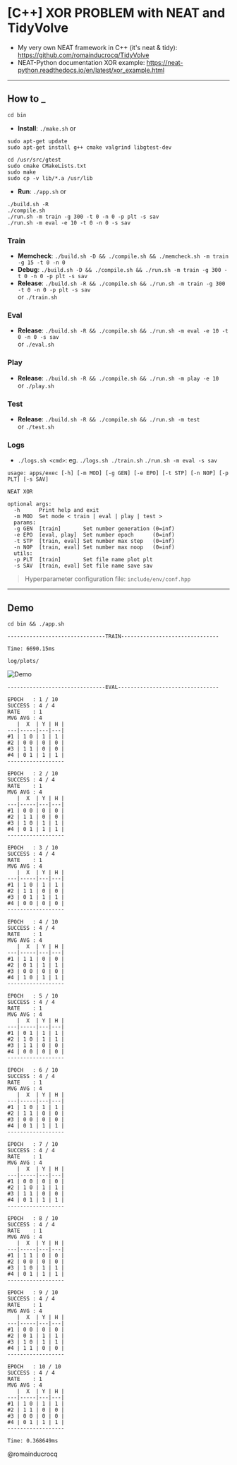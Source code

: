 # [C++] XOR PROBLEM with NEAT and TidyVolve

- My very own NEAT framework in C++ (it's neat & tidy): https://github.com/romainducrocq/TidyVolve
- NEAT-Python documentation XOR example: https://neat-python.readthedocs.io/en/latest/xor_example.html

****

## How to _

`cd bin`
- **Install**: `./make.sh` or  
```
sudo apt-get update
sudo apt-get install g++ cmake valgrind libgtest-dev

cd /usr/src/gtest
sudo cmake CMakeLists.txt
sudo make
sudo cp -v lib/*.a /usr/lib
```

- **Run**: `./app.sh` or  
```
./build.sh -R
./compile.sh
./run.sh -m train -g 300 -t 0 -n 0 -p plt -s sav
./run.sh -m eval -e 10 -t 0 -n 0 -s sav
```

### Train
- **Memcheck**: `./build.sh -D && ./compile.sh && ./memcheck.sh -m train -g 15 -t 0 -n 0`  
- **Debug**: `./build.sh -D && ./compile.sh && ./run.sh -m train -g 300 -t 0 -n 0 -p plt -s sav`  
- **Release**: `./build.sh -R && ./compile.sh && ./run.sh -m train -g 300 -t 0 -n 0 -p plt -s sav`  
or `./train.sh`  

### Eval
- **Release**: `./build.sh -R && ./compile.sh && ./run.sh -m eval -e 10 -t 0 -n 0 -s sav`  
or `./eval.sh`  

### Play
- **Release**: `./build.sh -R && ./compile.sh && ./run.sh -m play -e 10`  
or `./play.sh`  

### Test
- **Release**: `./build.sh -R && ./compile.sh && ./run.sh -m test`  
or `./test.sh`  

### Logs
- `./logs.sh <cmd>`: eg. `./logs.sh ./train.sh` `./run.sh -m eval -s sav`  

```
usage: apps/exec [-h] [-m MOD] [-g GEN] [-e EPO] [-t STP] [-n NOP] [-p PLT] [-s SAV]

NEAT XOR

optional args:
  -h      Print help and exit
  -m MOD  Set mode < train | eval | play | test >
  params:
  -g GEN  [train]       Set number generation (0=inf)
  -e EPO  [eval, play]  Set number epoch      (0=inf)
  -t STP  [train, eval] Set number max step   (0=inf)
  -n NOP  [train, eval] Set number max noop   (0=inf)
  utils:
  -p PLT  [train]       Set file name plot plt
  -s SAV  [train, eval] Set file name save sav
```
> Hyperparameter configuration file: `include/env/conf.hpp`

****

## Demo

`cd bin && ./app.sh`

```
-------------------------------TRAIN-------------------------------

Time: 6690.15ms

log/plots/
```

![Demo](log/plots/demo.jpg)

```
-------------------------------EVAL--------------------------------

EPOCH   : 1 / 10
SUCCESS : 4 / 4
RATE    : 1
MVG AVG : 4
   |  X  | Y | H |
---|-----|---|---|
#1 | 1 0 | 1 | 1 |
#2 | 0 0 | 0 | 0 |
#3 | 1 1 | 0 | 0 |
#4 | 0 1 | 1 | 1 |
------------------

EPOCH   : 2 / 10
SUCCESS : 4 / 4
RATE    : 1
MVG AVG : 4
   |  X  | Y | H |
---|-----|---|---|
#1 | 0 0 | 0 | 0 |
#2 | 1 1 | 0 | 0 |
#3 | 1 0 | 1 | 1 |
#4 | 0 1 | 1 | 1 |
------------------

EPOCH   : 3 / 10
SUCCESS : 4 / 4
RATE    : 1
MVG AVG : 4
   |  X  | Y | H |
---|-----|---|---|
#1 | 1 0 | 1 | 1 |
#2 | 1 1 | 0 | 0 |
#3 | 0 1 | 1 | 1 |
#4 | 0 0 | 0 | 0 |
------------------

EPOCH   : 4 / 10
SUCCESS : 4 / 4
RATE    : 1
MVG AVG : 4
   |  X  | Y | H |
---|-----|---|---|
#1 | 1 1 | 0 | 0 |
#2 | 0 1 | 1 | 1 |
#3 | 0 0 | 0 | 0 |
#4 | 1 0 | 1 | 1 |
------------------

EPOCH   : 5 / 10
SUCCESS : 4 / 4
RATE    : 1
MVG AVG : 4
   |  X  | Y | H |
---|-----|---|---|
#1 | 0 1 | 1 | 1 |
#2 | 1 0 | 1 | 1 |
#3 | 1 1 | 0 | 0 |
#4 | 0 0 | 0 | 0 |
------------------

EPOCH   : 6 / 10
SUCCESS : 4 / 4
RATE    : 1
MVG AVG : 4
   |  X  | Y | H |
---|-----|---|---|
#1 | 1 0 | 1 | 1 |
#2 | 1 1 | 0 | 0 |
#3 | 0 0 | 0 | 0 |
#4 | 0 1 | 1 | 1 |
------------------

EPOCH   : 7 / 10
SUCCESS : 4 / 4
RATE    : 1
MVG AVG : 4
   |  X  | Y | H |
---|-----|---|---|
#1 | 0 0 | 0 | 0 |
#2 | 1 0 | 1 | 1 |
#3 | 1 1 | 0 | 0 |
#4 | 0 1 | 1 | 1 |
------------------

EPOCH   : 8 / 10
SUCCESS : 4 / 4
RATE    : 1
MVG AVG : 4
   |  X  | Y | H |
---|-----|---|---|
#1 | 1 1 | 0 | 0 |
#2 | 0 0 | 0 | 0 |
#3 | 1 0 | 1 | 1 |
#4 | 0 1 | 1 | 1 |
------------------

EPOCH   : 9 / 10
SUCCESS : 4 / 4
RATE    : 1
MVG AVG : 4
   |  X  | Y | H |
---|-----|---|---|
#1 | 0 0 | 0 | 0 |
#2 | 0 1 | 1 | 1 |
#3 | 1 0 | 1 | 1 |
#4 | 1 1 | 0 | 0 |
------------------

EPOCH   : 10 / 10
SUCCESS : 4 / 4
RATE    : 1
MVG AVG : 4
   |  X  | Y | H |
---|-----|---|---|
#1 | 1 0 | 1 | 1 |
#2 | 1 1 | 0 | 0 |
#3 | 0 0 | 0 | 0 |
#4 | 0 1 | 1 | 1 |
------------------

Time: 0.368649ms
```

@romainducrocq
